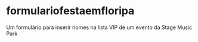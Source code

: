 # formulariofestaemfloripa
Um formulário para inserir nomes na lista  VIP de um evento da Stage Music Park
